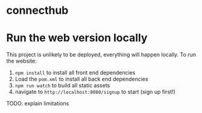 # connecthub

# Run the web version locally

This project is unlikely to be deployed, everything will happen locally. To run the website:

1. `npm install` to install all front end dependencies
2. Load the `pom.xml` to install all back end dependencies
3. `npm run watch` to build all static assets
4. navigate to `http://localhost:8080/signup` to start (sign up first!)

TODO: explain limitations